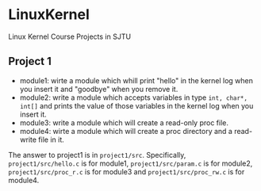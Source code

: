 # LinuxKernel
Linux Kernel Course Projects in SJTU

## Project 1
* module1: wirte a module which whill print "hello" in the kernel log when you insert it and "goodbye" when you remove it.
* module2: write a module which accepts variables in type ```int, char*, int[]``` and prints the value of those variables in the kernel log when you insert it.
* module3: write a module which will create a read-only proc file.
* module4: wirte a module which will create a proc directory and a read-write file in it.

The answer to project1 is in ```project1/src```. Specifically, ```project1/src/hello.c``` is for module1, ```project1/src/param.c``` is for module2, ```project1/src/proc_r.c``` is for module3 and ```project1/src/proc_rw.c``` is for module4. 
